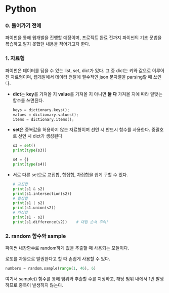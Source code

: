 # Python

### 0. 들어가기 전에

파이썬을 통해 웹개발을 진행할 예정이며, 프로젝트 완료 전까지 파이썬의 기초 문법을 복습하고 알지 못했던 내용을 적어가고자 한다.

### 1. 자료형

파이썬은 데이터를 담을 수 있는 list, set, dict가 있다. 그 중 dict는 키와 값으로 이루어진 자료형이며, 웹개발에서 데이터 전달에 필수적인 json 문자열을 parsing할 때 쓰인다.

- **dict**는 **key**를 가져올 지 **value**를 가져올 지 아니면 **둘 다** 가져올 지에 따라 알맞는 함수를 쓰면된다.

  ```python
  keys = dictionary.keys();
  values = dictionary.values();
  items = dictionary.items();
  ```

  

- **set**은 중복값을 허용하지 않는 자료형이며 선언 시 반드시 함수를 사용한다. 중괄호로 선언 시 dict가 생성된다

  ```python
  s3 = set()
  print(type(s3))
  
  s4 = {}
  print(type(s4))
  ```

- 서로 다른 set으로 교집합, 합집합, 차집합을 쉽게 구할 수 있다.

  ```python
  # 교집합
  print(s1 & s2)
  print(s1.intersection(s2))
  # 합집합
  print(s1 | s2)
  print(s1.union(s2))
  # 차집합
  print(s1 - s2)
  print(s1.difference(s2))    # 대입 순서 주의!
  ```

### 2. random 함수와 sample

파이썬 내장함수로 random하게 값을 추출할 때 사용되는 모듈이다.

로또를 자동으로 발권한다고 할 때 손쉽게 사용할 수 있다.

```python
numbers = random.sample(range(1, 46), 6)
```

여기서 sample() 함수를 통해 범위와 추출할 수를 지정하고, 해당 범위 내에서 1번 발생하므로 중복이 발생하지 않는다.


